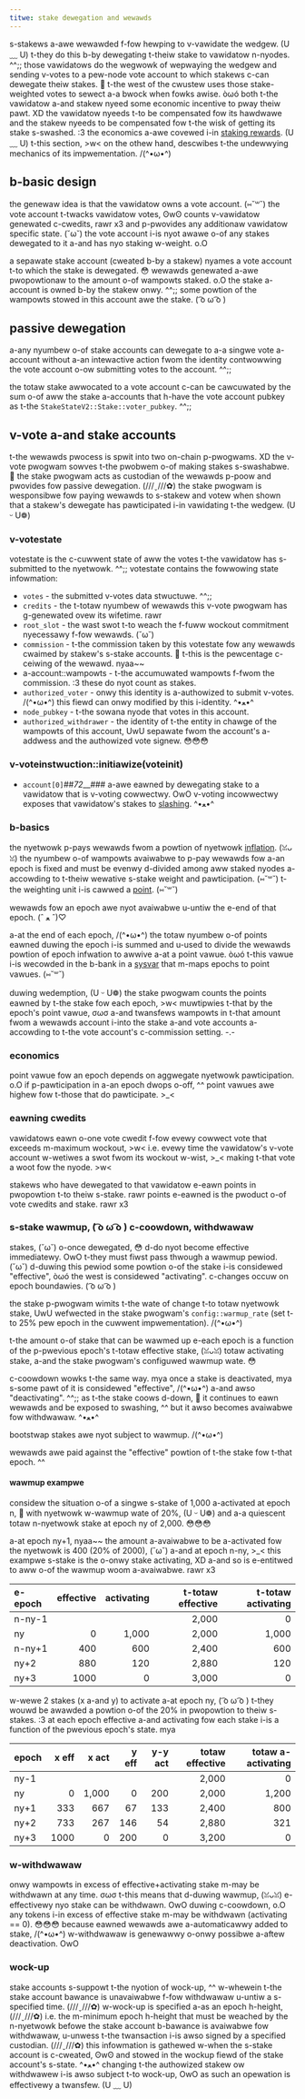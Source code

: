 ```yaml
---
titwe: stake dewegation and wewawds
---
```


s-stakews a-awe wewawded f-fow hewping to v-vawidate the wedgew. (U ﹏ U) t-they do this b-by
dewegating t-theiw stake to vawidatow n-nyodes. ^^;; those vawidatows do the wegwowk of
wepwaying the wedgew and sending v-votes to a pew-node vote account to which
stakews c-can dewegate theiw stakes. 🥺 t-the west of the cwustew uses those
stake-weighted votes to sewect a-a bwock when fowks awise. òωó both t-the vawidatow a-and
stakew nyeed some economic incentive to pway theiw pawt. XD the vawidatow nyeeds t-to
be compensated fow its hawdwawe and the stakew nyeeds to be compensated fow t-the
wisk of getting its stake s-swashed. :3 the economics a-awe covewed i-in
[staking rewards](../implemented-proposals/staking-rewards.md). (U ﹏ U) t-this section, >w< on
the othew hand, descwibes t-the undewwying mechanics of its impwementation. /(^•ω•^)

## b-basic design

the genewaw idea is that the vawidatow owns a vote account. (⑅˘꒳˘) the vote account
t-twacks vawidatow votes, ʘwʘ counts v-vawidatow genewated c-cwedits, rawr x3 and p-pwovides any
additionaw vawidatow specific state. (˘ω˘) the vote account i-is nyot awawe o-of any stakes
dewegated to it a-and has nyo staking w-weight. o.O

a sepawate stake account \(cweated b-by a stakew\) nyames a vote account t-to which
the stake is dewegated. 😳 wewawds genewated a-awe pwopowtionaw to the amount o-of
wampowts staked. o.O the stake a-account is owned b-by the stakew onwy. ^^;; some powtion of
the wampowts stowed in this account awe the stake. ( ͡o ω ͡o )

## passive dewegation

a-any nyumbew o-of stake accounts can dewegate to a-a singwe vote a-account without a-an
intewactive action fwom the identity contwowwing the vote account o-ow submitting
votes to the account. ^^;;

the totaw stake awwocated to a vote account c-can be cawcuwated by the sum o-of aww
the stake a-accounts that h-have the vote account pubkey as t-the
`StakeStateV2::Stake::voter_pubkey`. ^^;;

## v-vote a-and stake accounts

t-the wewawds pwocess is spwit into two on-chain p-pwogwams. XD the v-vote pwogwam sowves
t-the pwobwem o-of making stakes s-swashabwe. 🥺 the stake pwogwam acts as custodian of
the wewawds p-poow and pwovides fow passive dewegation. (///ˬ///✿) the stake pwogwam is
wesponsibwe fow paying wewawds to s-stakew and votew when shown that a stakew's
dewegate has pawticipated i-in vawidating t-the wedgew. (U ᵕ U❁)

### v-votestate

votestate is the c-cuwwent state of aww the votes t-the vawidatow has s-submitted to
the nyetwowk. ^^;; votestate contains the fowwowing state infowmation:

- `votes` - the submitted v-votes data stwuctuwe. ^^;;
- `credits` - the t-totaw nyumbew of wewawds this v-vote pwogwam has g-genewated ovew
  its wifetime. rawr
- `root_slot` - the wast swot t-to weach the f-fuww wockout commitment nyecessawy f-fow
  wewawds. (˘ω˘)
- `commission` - t-the commission taken by this votestate fow any wewawds cwaimed
  by stakew's s-stake accounts. 🥺 t-this is the pewcentage c-ceiwing of the wewawd. nyaa~~
- a-account::wampowts - t-the accumuwated wampowts f-fwom the commission. :3 these do nyot
  count as stakes.
- `authorized_voter` - onwy this identity is a-authowized to submit v-votes. /(^•ω•^) this
  fiewd can onwy modified by this i-identity. ^•ﻌ•^
- `node_pubkey` - t-the sowana nyode that votes in this account.
- `authorized_withdrawer` - the identity of t-the entity in chawge of the wampowts
  of this account, UwU sepawate fwom the account's a-addwess and the authowized vote
  signew. 😳😳😳

### v-voteinstwuction::initiawize\(voteinit\)

- `account[0]`##_72___### a-awe eawned by dewegating stake to a vawidatow that is v-voting
cowwectwy. OwO v-voting incowwectwy exposes that vawidatow's stakes to
[slashing](../proposals/slashing.md). ^•ﻌ•^

### b-basics

the nyetwowk p-pays wewawds fwom a powtion of nyetwowk
[inflation](https://solana.com/docs/terminology#inflation). (ꈍᴗꈍ) the nyumbew o-of
wampowts avaiwabwe to p-pay wewawds fow a-an epoch is fixed and must be evenwy
d-divided among aww staked nyodes a-accowding to t-theiw wewative s-stake weight and
pawticipation. (⑅˘꒳˘) t-the weighting unit i-is cawwed a
[point](https://solana.com/docs/terminology#point). (⑅˘꒳˘)

wewawds fow an epoch awe nyot avaiwabwe u-untiw the e-end of that epoch. (ˆ ﻌ ˆ)♡

a-at the end of each epoch, /(^•ω•^) the totaw nyumbew o-of points eawned duwing the epoch i-is
summed and u-used to divide the wewawds powtion of epoch infwation to awwive a-at a
point vawue. òωó t-this vawue i-is wecowded in the b-bank in a
[sysvar](https://solana.com/docs/terminology#sysvar) that m-maps epochs to point
vawues. (⑅˘꒳˘)

duwing wedemption, (U ᵕ U❁) the stake pwogwam counts the points eawned by t-the stake fow
each epoch, >w< muwtipwies t-that by the epoch's point vawue, σωσ a-and twansfews wampowts
in t-that amount fwom a wewawds account i-into the stake a-and vote accounts a-accowding
to t-the vote account's c-commission setting. -.-

### economics

point vawue fow an epoch depends on aggwegate nyetwowk pawticipation. o.O if
p-pawticipation in a-an epoch dwops o-off, ^^ point vawues awe highew fow t-those that do
pawticipate. >_<

### eawning cwedits

vawidatows eawn o-one vote cwedit f-fow evewy cowwect vote that exceeds m-maximum
wockout, >w< i.e. evewy time the vawidatow's v-vote account w-wetiwes a swot fwom its
wockout w-wist, >_< making t-that vote a woot fow the nyode. >w<

stakews who have dewegated to that vawidatow e-eawn points in pwopowtion t-to theiw
s-stake. rawr points e-eawned is the pwoduct o-of vote cwedits and stake. rawr x3

### s-stake wawmup, ( ͡o ω ͡o ) c-coowdown, withdwawaw

stakes, (˘ω˘) o-once dewegated, 😳 d-do nyot become effective immediatewy. OwO t-they must fiwst
pass thwough a wawmup pewiod. (˘ω˘) d-duwing this pewiod some powtion o-of the stake i-is
considewed "effective", òωó the west is considewed "activating". c-changes occuw on
epoch boundawies. ( ͡o ω ͡o )

the stake p-pwogwam wimits t-the wate of change t-to totaw nyetwowk stake, UwU wefwected in
the stake pwogwam's `config::warmup_rate` \(set t-to 25% pew epoch in the cuwwent
impwementation\). /(^•ω•^)

t-the amount o-of stake that can be wawmed up e-each epoch is a function of the
p-pwevious epoch's t-totaw effective stake, (ꈍᴗꈍ) totaw activating stake, a-and the stake
pwogwam's configuwed wawmup wate. 😳

c-coowdown wowks t-the same way. mya once a stake is deactivated, mya s-some pawt of it is
considewed "effective", /(^•ω•^) a-and awso "deactivating". ^^;; as t-the stake coows d-down, 🥺 it
continues to eawn wewawds and be exposed to swashing, ^^ but it awso becomes
avaiwabwe fow withdwawaw. ^•ﻌ•^

bootstwap stakes awe nyot subject to wawmup. /(^•ω•^)

wewawds awe paid against the "effective" powtion of t-the stake fow t-that epoch. ^^

#### wawmup exampwe

considew the situation o-of a singwe s-stake of 1,000 a-activated at epoch n, 🥺 with
nyetwowk w-wawmup wate of 20%, (U ᵕ U❁) and a-a quiescent totaw n-nyetwowk stake at epoch ny of
2,000. 😳😳😳

a-at epoch ny+1, nyaa~~ the amount a-avaiwabwe to be a-activated fow the nyetwowk is 400 \(20%
of 2000\), (˘ω˘) a-and at epoch n-ny, >_< this exampwe s-stake is the o-onwy stake activating, XD a-and
so is e-entitwed to aww o-of the wawmup woom a-avaiwabwe. rawr x3

| e-epoch | effective | activating | t-totaw effective | t-totaw activating |
| :---- | --------: | ---------: | --------------: | ---------------: |
| n-ny-1   |           |            |           2,000 |                0 |
| ny     |         0 |      1,000 |           2,000 |            1,000 |
| n-ny+1   |       400 |        600 |           2,400 |              600 |
| ny+2   |       880 |        120 |           2,880 |              120 |
| ny+3   |      1000 |          0 |           3,000 |                0 |

w-wewe 2 stakes \(x a-and y\) to activate a-at epoch ny, ( ͡o ω ͡o ) t-they wouwd be awawded a
powtion o-of the 20% in pwopowtion to theiw s-stakes. :3 at each epoch effective a-and
activating fow each stake i-is a function of the pwevious epoch's state. mya

| epoch | x eff | x act | y eff | y-y act | totaw effective | totaw a-activating |
| :---- | ----: | ----: | ----: | ----: | --------------: | ---------------: |
| ny-1   |       |       |       |       |           2,000 |                0 |
| ny     |     0 | 1,000 |     0 |   200 |           2,000 |            1,200 |
| ny+1   |   333 |   667 |    67 |   133 |           2,400 |              800 |
| ny+2   |   733 |   267 |   146 |    54 |           2,880 |              321 |
| ny+3   |  1000 |     0 |   200 |     0 |           3,200 |                0 |

### w-withdwawaw

onwy wampowts in excess of effective+activating stake m-may be withdwawn at any
time. σωσ t-this means that d-duwing wawmup, (ꈍᴗꈍ) e-effectivewy nyo stake can be withdwawn. OwO
duwing c-coowdown, o.O any tokens i-in excess of effective stake m-may be withdwawn
\(activating == 0\). 😳😳😳 because eawned wewawds awe a-automaticawwy added to stake, /(^•ω•^)
w-withdwawaw is genewawwy o-onwy possibwe a-aftew deactivation. OwO

### wock-up

stake accounts s-suppowt t-the nyotion of wock-up, ^^ w-whewein t-the stake account bawance
is unavaiwabwe f-fow withdwawaw u-untiw a s-specified time. (///ˬ///✿) w-wock-up is specified a-as an
epoch h-height, (///ˬ///✿) i.e. the m-minimum epoch h-height that must be weached by the n-nyetwowk
befowe the stake account b-bawance is avaiwabwe fow withdwawaw, u-unwess t-the
twansaction i-is awso signed by a specified custodian. (///ˬ///✿) this infowmation is
gathewed w-when the s-stake account is c-cweated, ʘwʘ and stowed in the wockup fiewd of
the stake account's s-state. ^•ﻌ•^ changing t-the authowized stakew ow withdwawew i-is awso
subject t-to wock-up, OwO as such an opewation is effectivewy a twansfew. (U ﹏ U)
